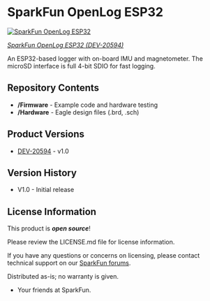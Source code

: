 SparkFun OpenLog ESP32
========================================

[![SparkFun OpenLog ESP32](https://cdn.sparkfun.com/assets/parts/2/0/4/2/4/20594-_01.jpg)](https://www.sparkfun.com/products/20594)

[*SparkFun OpenLog ESP32 (DEV-20594)*](https://www.sparkfun.com/products/20594)

An ESP32-based logger with on-board IMU and magnetometer. The microSD interface is full 4-bit SDIO for fast logging.


Repository Contents
-------------------
* **/Firmware** - Example code and hardware testing
* **/Hardware** - Eagle design files (.brd, .sch)

Product Versions
----------------
* [DEV-20594](https://www.sparkfun.com/products/20594) - v1.0

Version History
---------------
- V1.0 - Initial release

License Information
-------------------

This product is _**open source**_! 

Please review the LICENSE.md file for license information. 

If you have any questions or concerns on licensing, please contact technical support on our [SparkFun forums](https://forum.sparkfun.com/viewforum.php?f=152).

Distributed as-is; no warranty is given.

- Your friends at SparkFun.

_<COLLABORATION CREDIT>_
